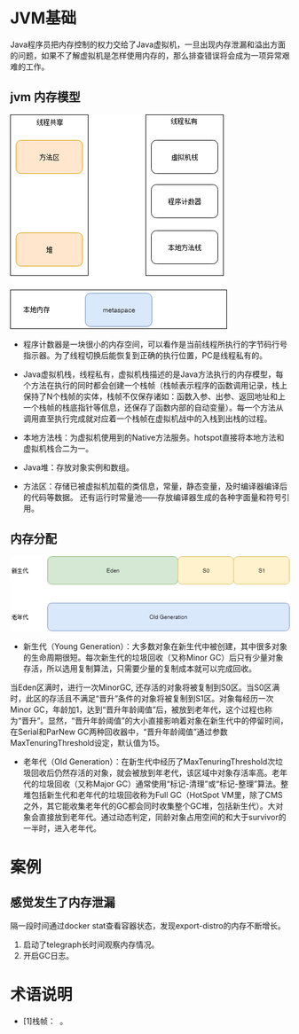 # JVM基础
Java程序员把内存控制的权力交给了Java虚拟机，一旦出现内存泄漏和溢出方面的问题，如果不了解虚拟机是怎样使用内存的，那么排查错误将会成为一项异常艰难的工作。

## jvm 内存模型
![memory](/img/post/java/jvm/memory.png)

- 程序计数器是一块很小的内存空间，可以看作是当前线程所执行的字节码行号指示器。为了线程切换后能恢复到正确的执行位置，PC是线程私有的。

- Java虚拟机栈，线程私有，虚拟机栈描述的是Java方法执行的内存模型，每个方法在执行的同时都会创建一个栈帧（栈帧表示程序的函数调用记录，栈上保持了N个栈帧的实体，栈帧不仅保存诸如：函数入参、出参、返回地址和上一个栈帧的栈底指针等信息，还保存了函数内部的自动变量）。每一个方法从调用直至执行完成就对应着一个栈帧在虚拟机战中的入栈到出栈的过程。

- 本地方法栈：为虚拟机使用到的Native方法服务。hotspot直接将本地方法和虚拟机栈合二为一。

- Java堆：存放对象实例和数组。
- 方法区：存储已被虚拟机加载的类信息，常量，静态变量，及时编译器编译后的代码等数据。 还有运行时常量池——存放编译器生成的各种字面量和符号引用。

## 内存分配
![memory](/img/post/java/jvm/memory-heap.png)

- 新生代（Young Generation）：大多数对象在新生代中被创建，其中很多对象的生命周期很短。每次新生代的垃圾回收（又称Minor GC）后只有少量对象存活，所以选用复制算法，只需要少量的复制成本就可以完成回收。

当Eden区满时，进行一次MinorGC, 还存活的对象将被复制到S0区。当S0区满时，此区的存活且不满足“晋升”条件的对象将被复制到S1区。对象每经历一次Minor GC，年龄加1，达到“晋升年龄阈值”后，被放到老年代，这个过程也称为“晋升”。显然，“晋升年龄阈值”的大小直接影响着对象在新生代中的停留时间，在Serial和ParNew GC两种回收器中，“晋升年龄阈值”通过参数MaxTenuringThreshold设定，默认值为15。

- 老年代（Old Generation）：在新生代中经历了MaxTenuringThreshold次垃圾回收后仍然存活的对象，就会被放到年老代，该区域中对象存活率高。老年代的垃圾回收（又称Major GC）通常使用“标记-清理”或“标记-整理”算法。整堆包括新生代和老年代的垃圾回收称为Full GC（HotSpot VM里，除了CMS之外，其它能收集老年代的GC都会同时收集整个GC堆，包括新生代）。大对象会直接放到老年代。通过动态判定，同龄对象占用空间的和大于survivor的一半时，进入老年代。

# 案例
## 感觉发生了内存泄漏

隔一段时间通过docker stat查看容器状态，发现export-distro的内存不断增长。 

1. 启动了telegraph长时间观察内存情况。
2. 开启GC日志。

# 术语说明

- [1]栈帧：  。
